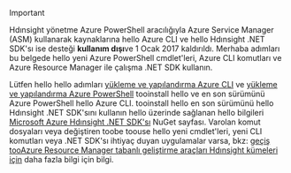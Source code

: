 > [!IMPORTANT]
> Hdınsight yönetme Azure PowerShell aracılığıyla Azure Service Manager (ASM) kullanarak kaynaklarına hello Azure CLI ve hello Hdınsight .NET SDK'sı ise desteği **kullanım dışı**ve 1 Ocak 2017 kaldırıldı. Merhaba adımları bu belgede hello yeni Azure PowerShell cmdlet'leri, Azure CLI komutları ve Azure Resource Manager ile çalışma .NET SDK kullanın.
> 
> Lütfen hello hello adımları [yükleme ve yapılandırma Azure CLI](../articles/cli-install-nodejs.md) ve [yükleme ve yapılandırma Azure PowerShell](/powershell/azureps-cmdlets-docs) tooinstall hello ve en son sürümünü Azure PowerShell hello Azure CLI. tooinstall hello en son sürümünü hello Hdınsight .NET SDK'sını kullanın hello üzerinde sağlanan hello bilgileri [Microsoft Azure Hdınsight .NET SDK'sı](https://www.nuget.org/packages/Microsoft.WindowsAzure.Management.HDInsight/) NuGet sayfası. Varolan komut dosyaları veya değiştiren toobe toouse hello yeni cmdlet'leri, yeni CLI komutları veya .NET SDK'sı ihtiyaç duyan uygulamalar varsa, bkz: [geçiş tooAzure Resource Manager tabanlı geliştirme araçları Hdınsight kümeleri için](../articles/hdinsight/hdinsight-hadoop-development-using-azure-resource-manager.md) daha fazla bilgi için bilgi.
> 
> 

